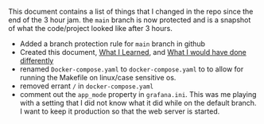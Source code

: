 This document contains a list of things that I changed in the repo since the end of the 3 hour jam. the `main` branch is now protected and is a snapshot of what the code/project looked like after 3 hours. 

- Added a branch protection rule for `main` branch in github
- Created this document, [What I Learned](), and [What I would have done differently]()
- renamed `Docker-compose.yaml` to `docker-compose.yaml` to to allow for running the Makefile on linux/case sensitive os. 
- removed errant `/` in `docker-compose.yaml`
- comment out the `app_mode` property in `grafana.ini`. This was me playing with a setting that I did not know what it did while on the default branch. I want to keep it production so that the web server is started. 